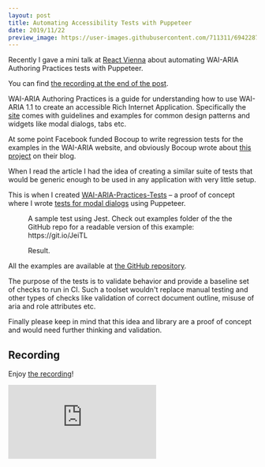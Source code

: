 ```yaml
---
layout: post
title: Automating Accessibility Tests with Puppeteer
date: 2019/11/22
preview_image: https://user-images.githubusercontent.com/711311/69422878-242b7400-0d25-11ea-880b-b84c0dfc09bc.png
---
```


Recently I gave a mini talk at [React Vienna](https://twitter.com/reactvienna) about automating WAI-ARIA Authoring Practices tests with Puppeteer.

You can find [the recording at the end of the post](#recording-embed).

WAI-ARIA Authoring Practices is a guide for understanding how to use WAI-ARIA 1.1 to create an accessible Rich Internet Application. Specifically the [site](https://www.w3.org/TR/wai-aria-practices-1.1/) comes with guidelines and examples for common design patterns and widgets like modal dialogs, tabs etc.

At some point Facebook funded Bocoup to write regression tests for the examples in the WAI-ARIA website, and obviously Bocoup wrote about [this project](https://bocoup.com/work/ensuring-correctness-of-w3c-accessibility-examples) on their blog.

When I read the article I had the idea of creating a similar suite of tests that would be generic enough to be used in any application with very little setup.

This is when I created [WAI-ARIA-Practices-Tests](https://github.com/giuseppeg/wai-aria-practices-tests) – a proof of concept where I wrote [tests for modal dialogs](https://www.w3.org/TR/wai-aria-practices-1.1/#dialog_modal) using Puppeteer.

<figure>
  <img src="https://user-images.githubusercontent.com/711311/69425094-8cc91f80-0d2a-11ea-9324-632c4c8c050a.png" alt>
  <figcaption>A sample test using Jest. <span class="u-visuallyHidden">Check out examples folder of the the GitHub repo for a readable version of this example: https://git.io/JeiTL</span></figcaption>
</figure>

<figure aria-hidden="true">
  <img src="https://user-images.githubusercontent.com/711311/69426291-d57dda00-0d24-11ea-8571-fd9ea65aff09.jpg" alt>
  <figcaption>Result.</figcaption>
</figure>

All the examples are available at [the GitHub repository](https://github.com/giuseppeg/wai-aria-practices-tests/tree/master/examples).

The purpose of the tests is to validate behavior and provide a baseline set of checks to run in CI. Such a toolset wouldn't replace manual testing and other types of checks like validation of correct document outline, misuse of aria and role attributes etc.

Finally please keep in mind that this idea and library are a proof of concept and would need further thinking and validation.

## Recording

Enjoy [the recording](https://www.youtube.com/watch?v=1rJ2_R1gcB0)!

<iframe aria-label="youtube embed of the video talk" class="Video" id="recording-embed" src="https://www.youtube.com/embed/1rJ2_R1gcB0" frameborder="0" allow="accelerometer; autoplay; encrypted-media; gyroscope; picture-in-picture" allowfullscreen></iframe>

